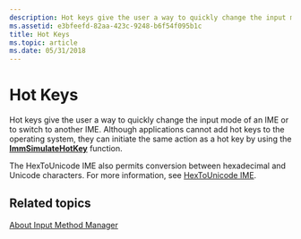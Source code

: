 ```yaml
---
description: Hot keys give the user a way to quickly change the input mode of an IME or to switch to another IME.
ms.assetid: e3bfeefd-82aa-423c-9248-b6f54f095b1c
title: Hot Keys
ms.topic: article
ms.date: 05/31/2018
---
```


# Hot Keys

Hot keys give the user a way to quickly change the input mode of an IME or to switch to another IME. Although applications cannot add hot keys to the operating system, they can initiate the same action as a hot key by using the [**ImmSimulateHotKey**](/windows/desktop/api/Imm/nf-imm-immsimulatehotkey) function.

The HexToUnicode IME also permits conversion between hexadecimal and Unicode characters. For more information, see [HexToUnicode IME](hextounicode-ime.md).

## Related topics

<dl> <dt>

[About Input Method Manager](about-input-method-manager.md)
</dt> </dl>

 

 



